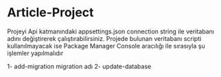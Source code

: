 # Article-Project

Projeyi Api katmanındaki appsettings.json connection string ile veritabanı adını değiştirerek çalıştırabilirsiniz. Projede bulunan veritabanı scripti kullanılmayacak ise Package Manager Console aracılığı ile sırasıyla şu işlemler yapılmalıdır

1- add-migration migration adı 
2- update-database

